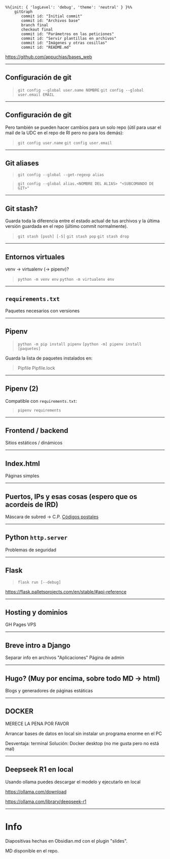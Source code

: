 ```mermaid
%%{init: { 'logLevel': 'debug', 'theme': 'neutral' } }%%
    gitGraph
       commit id: "Initial commit"
       commit id: "Archivos base"
       branch final
       checkout final
       commit id: "Parámetros en las peticiones"
       commit id: "Servir plantillas en archivos"
       commit id: "Imágenes y otras cosillas"
       commit id: "README.md"
``` 

https://github.com/appuchias/bases_web

---

## Configuración de git
> `git config --global user.name NOMBRE`
> `git config --global user.email EMAIL`

---
## Configuración de git
Pero también se pueden hacer cambios para un solo repo (útil para usar el mail de la UDC en el repo de RI pero no para los demás):
> `git config user.name`
> `git config user.email`

---
## Git aliases
> `git config --global --get-regexp alias`

> `git config --global alias.<NOMBRE DEL ALIAS> "<SUBCOMANDO DE GIT>"`

---
## Git stash?
Guarda toda la diferencia entre el estado actual de tus archivos y la última versión guardada en el repo (último commit normalmente).

> `git stash [push] [-S]`
> `git stash pop`
> `git stash drop`

---
## Entornos virtuales
venv -> virtualenv (-> pipenv)?

> `python -m venv env`
> `python -m virtualenv env`

---
## `requirements.txt`
Paquetes necesarios con versiones

---
## Pipenv
> `python -m pip install pipenv`
> `[python -m] pipenv install [paquetes]`

Guarda la lista de paquetes instalados en:
> Pipfile
> Pipfile.lock

---
## Pipenv (2)
Compatible con `requirements.txt`:
> `pipenv requirements`

---
## Frontend / backend

Sitios estáticos / dinámicos

---
## Index.html

Páginas simples

---
## Puertos, IPs y esas cosas (espero que os acordeis de IRD)

Máscara de subred -> C.P.
[Códigos postales](https://es.wikipedia.org/wiki/Anexo:Provincias_de_Espa%C3%B1a_por_c%C3%B3digo_postal)

---
## Python `http.server`

Problemas de seguridad

---
## Flask

> `flask run [--debug]`

https://flask.palletsprojects.com/en/stable/#api-reference

---
## Hosting y dominios

GH Pages
VPS

---
## Breve intro a Django

Separar info en archivos
"Aplicaciones"
Página de admin

---
## Hugo? (Muy por encima, sobre todo MD -> html)

Blogs y generadores de páginas estáticas

---
## DOCKER

MERECE LA PENA POR FAVOR

Arrancar bases de datos en local sin instalar un programa enorme en el PC

Desventaja: terminal
Solución: Docker desktop (no me gusta pero no está mal)

---
## Deepseek R1 en local

Usando ollama puedes descargar el modelo y ejecutarlo en local

https://ollama.com/download

https://ollama.com/library/deepseek-r1

---
# Info
Diapositivas hechas en Obsidian.md con el plugin "slides".

MD disponible en el repo.

